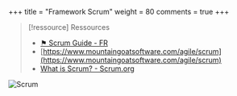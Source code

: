 +++
title = "Framework Scrum"
weight = 80
comments = true
+++

> [!ressource] Ressources
> - [⚑ Scrum Guide - FR](https://scrumguides.org/docs/scrumguide/v2020/2020-Scrum-Guide-French.pdf)
> - [https://www.mountaingoatsoftware.com/agile/scrum](https://www.mountaingoatsoftware.com/agile/scrum)
> - [What is Scrum? - Scrum.org](https://www.scrum.org/resources/what-scrum-module)

![Scrum](static/illustrations/scrum.jpg)
